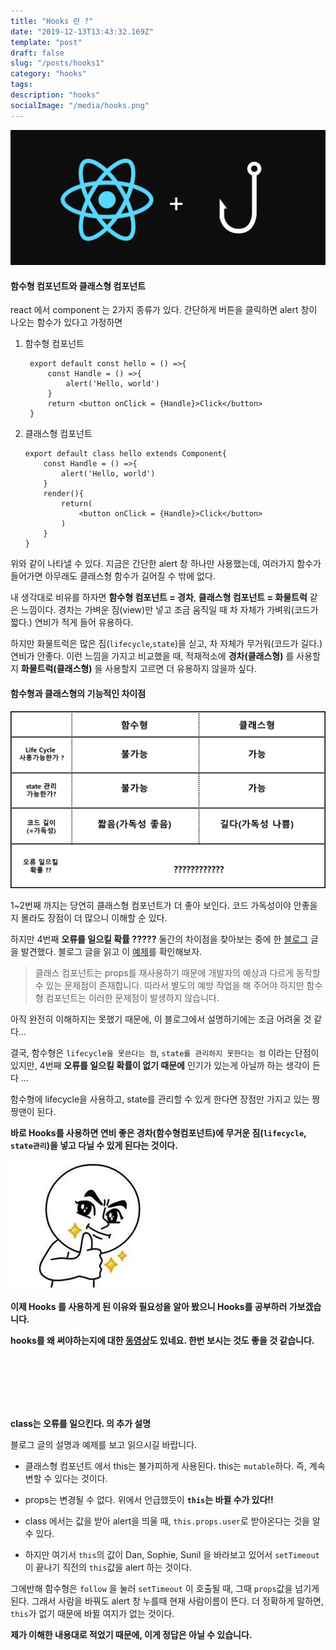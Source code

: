 ```yaml
---
title: "Hooks 란 ?"
date: "2019-12-13T13:43:32.169Z"
template: "post"
draft: false
slug: "/posts/hooks1"
category: "hooks"
tags:
description: "hooks"
socialImage: "/media/hooks.png"
---
```


![](/media/hooks.png)

#### 함수형 컴포넌트와 클래스형 컴포넌트

react 에서 component 는 2가지 종류가 있다.
간단하게 버튼을 클릭하면 alert 창이 나오는 함수가 있다고 가정하면

1. 함수형 컴포넌트


        export default const hello = () =>{
            const Handle = () =>{
                alert('Hello, world')
            }
            return <button onClick = {Handle}>Click</button>
        }

2.  클래스형 컴포넌트

        export default class hello extends Component{
            const Handle = () =>{
                alert('Hello, world')
            }
            render(){
                return(
                    <button onClick = {Handle}>Click</button>
                )
            }
        }

위와 같이 나타낼 수 있다. 지금은 간단한 alert 창 하나만 사용했는데, 여러가지 함수가 들어가면 아무래도 클래스형 함수가 길어질 수 밖에 없다.

내 생각대로 비유를 하자면 **함수형 컴포넌트 = 경차**, **클래스형 컴포넌트 = 화물트럭** 같은 느낌이다.
경차는 가벼운 짐(view)만 넣고 조금 움직일 때 차 자체가 가벼워(코드가 짧다.) 연비가 적게 들어 유용하다.

하지만 화물트럭은 많은 짐(`lifecycle`,`state`)을 싣고, 차 자체가 무거워(코드가 길다.) 연비가 안좋다.
이런 느낌을 가지고 비교했을 때, 적재적소에 **경차(클래스형)** 를 사용할지 **화물트럭(클래스형)** 을 사용할지 고르면 더 유용하지 않을까 싶다.

#### 함수형과 클래스형의 기능적인 차이점

![](/media/Etc/hooks/hooks_1.png)

1~2번째 까지는 당연히 클래스형 컴포넌트가 더 좋아 보인다. 코드 가독성이야 안좋을지 몰라도 장점이 더 많으니 이해할 순 있다.

하지만 4번째 **오류를 일으킬 확률 ?????** 둘간의 차이점을 찾아보는 중에 한 [블로그](https://overreacted.io/ko/how-are-function-components-different-from-classes/) 글을 발견했다. 블로그 글을 읽고 이 [예제](https://codesandbox.io/s/pjqnl16lm7)를 확인해보자.

> 클래스 컴포넌트는 props를 재사용하기 때문에 개발자의 예상과 다르게 동작할 수 있는 문제점이 존재합니다. 따라서 별도의 예방 작업을 해 주어야 하지만 함수형 컴포넌트는 이러한 문제점이 발생하지 않습니다.

아직 완전히 이해하지는 못했기 때문에, 이 블로그에서 설명하기에는 조금 어려울 것 같다...

결국, 함수형은 `lifecycle을 못쓴다는 점`, `state를 관리하지 못한다는 점` 이라는 단점이 있지만, 4번째 **오류를 일으킬 확률이 없기 때문에** 인기가 있는게 아닐까 하는 생각이 든다 ...

함수형에 lifecycle을 사용하고, state를 관리할 수 있게 한다면 장점만 가지고 있는 짱짱맨이 된다.

**바로 Hooks를 사용하면 연비 좋은 경차(함수형컴포넌트)에 무거운 짐(`lifecycle`, `state관리`)을 넣고 다닐 수 있게 된다는 것이다.**

![](/media/thumb.jpg)

**이제 Hooks 를 사용하게 된 이유와 필요성을 알아 봤으니 Hooks를 공부하러 가보겠습니다.**

**hooks를 왜 써야하는지에 대한 [동영상](https://www.youtube.com/watch?v=GuIiGOMJgUI)도 있네요. 한번 보시는 것도 좋을 것 같습니다.**

<br/>
<br/>
<br/>
<br/>
<br/>

**class는 오류를 일으킨다. 의 추가 설명**

블로그 글의 설명과 예제를 보고 읽으시길 바랍니다.

- 클래스형 컴포넌트 에서 this는 불가피하게 사용된다. this는 `mutable`하다. 즉, 계속 변할 수 있다는 것이다.

- props는 변경될 수 없다. 위에서 언급했듯이 **`this`는 바뀔 수가 있다!!**

- class 에서는 값을 받아 alert을 띄울 때, `this.props.user`로 받아온다는 것을 알 수 있다.

- 하지만 여기서 `this`의 값이 Dan, Sophie, Sunil 을 바라보고 있어서 `setTimeout`이 끝나기 직전의 `this`값을 alert 하는 것이다.

그에반해 함수형은 `follow` 을 눌러 `setTimeout` 이 호출될 때, 그때 `props`값을 넘기게 된다. 그래서 사람을 바꿔도 alert 창 누를때 현재 사람이름이 뜬다. 더 정확하게 말하면, `this`가 없기 때문에 바뀔 여지가 없는 것이다.

**제가 이해한 내용대로 적었기 때문에, 이게 정답은 아닐 수 있습니다.**
